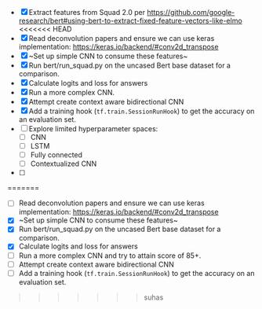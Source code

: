 - [X] Extract features from Squad 2.0 per https://github.com/google-research/bert#using-bert-to-extract-fixed-feature-vectors-like-elmo
<<<<<<< HEAD
- [X] Read deconvolution papers and ensure we can use keras implementation: https://keras.io/backend/#conv2d_transpose
- [X] ~Set up simple CNN to consume these features~
- [X] Run bert/run_squad.py on the uncased Bert base dataset for a comparison.
- [X] Calculate logits and loss for answers
- [X] Run a more complex CNN.
- [X] Attempt create context aware bidirectional CNN
- [X] Add a training hook (`tf.train.SessionRunHook`) to get the accuracy on an evaluation set.
- [ ] Explore limited hyperparameter spaces:
    - [ ] CNN
    - [ ] LSTM
    - [ ] Fully connected
    - [ ] Contextualized CNN
- [ ]
=======
- [ ] Read deconvolution papers and ensure we can use keras implementation: https://keras.io/backend/#conv2d_transpose
- [X] ~Set up simple CNN to consume these features~
- [X] Run bert/run_squad.py on the uncased Bert base dataset for a comparison.
- [X] Calculate logits and loss for answers
- [ ] Run a more complex CNN and try to attain score of 85+.
- [ ] Attempt create context aware bidirectional CNN
- [ ] Add a training hook (`tf.train.SessionRunHook`) to get the accuracy on an evaluation set.

>>>>>>> suhas
